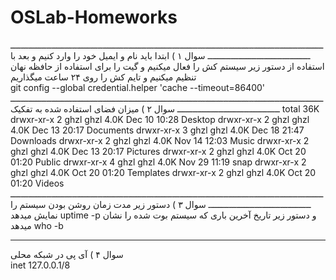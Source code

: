 # OSLab-Homeworks
ــــــــــــــــــــــــــــــــــــــــــــــــــــــــــــــــــــــــــــــــــــــــــــــــــــــــــــــــــــــــــــــــــــــــــــــــــــــــــــــــــ
سوال ۱ ) ابتدا باید نام و ایمیل خود را وارد کنیم و بعد با استفاده از دستور زیر سیستم کش را فعال میکنیم و گیت را برای استفاده از حافظه نهان تنظیم میکنیم و تایم کش را روی ۲۴ ساعت میگذاریم    
git config --global credential.helper 'cache --timeout=86400'
ــــــــــــــــــــــــــــــــــــــــــــــــــــــــــــــــــــــــــــــــــــــــــــــــــــــــــــــــــــــــــــــــــــــــــــــــــــــــــــــــــ
سوال ۲ ) میزان فضای استفاده شده به تفکیک 
total 36K
drwxr-xr-x 2 ghzl ghzl 4.0K Dec 10 10:28 Desktop
drwxr-xr-x 2 ghzl ghzl 4.0K Dec 13 20:17 Documents
drwxr-xr-x 3 ghzl ghzl 4.0K Dec 18 21:47 Downloads
drwxr-xr-x 2 ghzl ghzl 4.0K Nov 14 12:03 Music
drwxr-xr-x 2 ghzl ghzl 4.0K Dec 13 20:17 Pictures
drwxr-xr-x 2 ghzl ghzl 4.0K Oct 20 01:20 Public
drwxr-xr-x 4 ghzl ghzl 4.0K Nov 29 11:19 snap
drwxr-xr-x 2 ghzl ghzl 4.0K Oct 20 01:20 Templates
drwxr-xr-x 2 ghzl ghzl 4.0K Oct 20 01:20 Videos
ــــــــــــــــــــــــــــــــــــــــــــــــــــــــــــــــــــــــــــــــــــــــــــــــــــــــــــــــــــــــــــــــــــــــــــــــــــــــــــــــــ
سوال ۳ ) دستور زیر مدت زمان روشن بودن سیستم را نمایش میدهد
uptime -p
و دستور زیر تاریخ آخرین باری که سیستم بوت شده را نشان میدهد
who -b
________________________________________________________________________________________________________________________________________________________________________________
سوال ۴ ) آی پی در شبکه محلی  
inet 127.0.0.1/8
